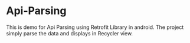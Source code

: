 # Api-Parsing
This is demo for Api Parsing using Retrofit Library in android. The project simply parse the data and displays in Recycler view.
